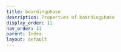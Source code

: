 ```yaml
---
title: boardingphase
description: Properties of boardingphase
display_order: 11
nav_order: 11
parent: Index
layout: default
---
```




